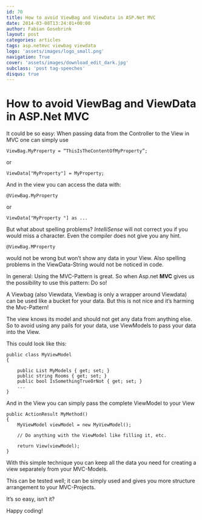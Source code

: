 ```yaml
---
id: 70
title: How to avoid ViewBag and ViewData in ASP.Net MVC
date: 2014-03-08T13:24:01+00:00
author: Fabian Gosebrink
layout: post
categories: articles
tags: asp.netmvc viewbag viewdata 
logo: 'assets/images/logo_small.png'
navigation: True
cover: 'assets/images/download_edit_dark.jpg'
subclass: 'post tag-speeches'
disqus: true
---
```


# How to avoid ViewBag and ViewData in ASP.Net MVC

It could be so easy: When passing data from the Controller to the View in MVC one can simply use

```
ViewBag.MyProperty = “ThisIsTheContentOfMyProperty”;
```

or

```
ViewData["MyProperty"] = MyProperty;
```


And in the view you can access the data with:

```
@ViewBag.MyProperty
```

or

```
ViewData["MyProperty "] as ...
```

But what about spelling problems? _IntelliSense_ will not correct you if you would miss a character. Even the compiler does not give you any hint.

```
@ViewBag.MProperty
```


would not be wrong but won’t show any data in your View. Also spelling problems in the ViewData-String would not be noticed in code.

In general: Using the MVC-Pattern is great. So when Asp.net **MVC** gives us the possibility to use this pattern: Do so!

A Viewbag (also Viewdata, Viewbag is only a wrapper around Viewdata) can be used like a bucket for your data. But this is not nice and it’s harming the Mvc-Pattern!

The view knows its model and should not get any data from anything else. So to avoid using any pails for your data, use ViewModels to pass your data into the View.

This could look like this:

```
public class MyViewModel
{

    public List MyModels { get; set; }
    public string Rooms { get; set; }
    public bool IsSomethingTrueOrNot { get; set; }
    ...
}
```

And in the View you can simply pass the complete ViewModel to your View

```
public ActionResult MyMethod()
{
    MyViewModel viewModel = new MyViewModel();

    // Do anything with the ViewModel like filling it, etc.

    return View(viewModel);
}
```

With this simple technique you can keep all the data you need for creating a view separately from your MVC-Models.

This can be tested well; it can be simply used and gives you more structure arrangement to your MVC-Projects.

It’s so easy, isn’t it?

Happy coding!
